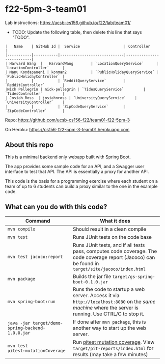 # f22-5pm-3-team01

Lab instructions: <https://ucsb-cs156.github.io/f22/lab/team01/>

* TODO: Update the following table, then delete this line that says "TODO".

```
|   Name    | GitHub Id |  Service                    | Controller                |
|-----------|-----------|-----------------------------|---------------------------| 
| Harvard Wang  |   HarvardWang        | `LocationQueryService`      | `LocationController`      |   
| Manu Kondapaneni | konman2           | `PublicHolidayQueryService` | `PublicHolidayController` |   
|           |           | `RedditQueryService`        | `RedditController`        |   
|Nick Pellegrin | nick-pellegrin | `TidesQueryService`         | `TidesController`         |   
| Josiah Ross  | josiahnross | `UniversityQueryService`    | `UniversityController`    |
|           |           | `ZipCodeQueryService`       | `ZipCodeController`       |
```


Repo: https://github.com/ucsb-cs156-f22/team01-f22-5pm-3

On Heroku: https://cs156-f22-5pm-3-team01.herokuapp.com

## About this repo

This is a minimal backend only webapp built with Spring Boot.

The app provides some sample code for an API, and a Swagger user interface
to test that API.  The API is essentially a proxy for another API.

This code is the basis for a programming exercise where each student on a
team of up to 6 students can build a proxy similar to the one in the example code.

## What can you do with this code?

| Command | What it does   |
|----------|---------------------------------------|
| `mvn compile` | Should result in a clean compile |
| `mvn test` | Runs JUnit tests on the code base |
| `mvn test jacoco:report` | Runs JUnit tests, and if all tests pass, computes code coverage.  The code coverage report (Jacoco) can be found in `target/site/jacoco/index.html` |
| `mvn package` | Builds the jar file `target/gs-spring-boot-0.1.0.jar` |
| `mvn spring-boot:run` | Runs the code to startup a web server.  Access it via `http://localhost:8080` on the *same machine* where the server is running.  Use CTRL/C to stop it. |
| `java -jar target/demo-spring-backend-1.0.0.jar` | If done after `mvn package`, this is another way to start up the web server.|
| `mvn test pitest:mutationCoverage` | Run [pitest mutation coverage](https://pitest.org).  View `target/pit-reports/index.html` for results (may take a few minutes)|
